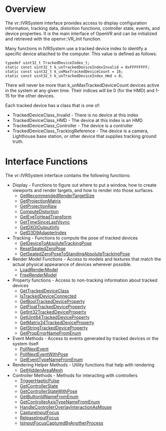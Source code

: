 # Overview

The vr::IVRSystem interface provides access to display configuration information, tracking data, distortion functions, controller state, events, and device properties. It is the main interface of OpenVR and can be initialized and retrieved with the openvr::VR_Init function.

Many functions in IVRSystem use a tracked device index to identify a specific device attached to the computer. This value is defined as follows:

    typedef uint32_t TrackedDeviceIndex_t;
    static const uint32_t k_unTrackedDeviceIndexInvalid = 0xFFFFFFFF;
    static const uint32_t k_unMaxTrackedDeviceCount = 16;
    static const uint32_t k_unTrackedDeviceIndex_Hmd = 0;

There will never be more than k_unMaxTrackedDeviceCount devices active in the system at any given time. Their indices will be 0 (for the HMD) and 1-15 for the other devices. 

Each tracked device has a class that is one of:
* TrackedDeviceClass_Invalid - There is no device at this index
* TrackedDeviceClass_HMD - The device at this index is an HMD
* TrackedDeviceClass_Controller - The device is a controller
* TrackedDeviceClass_TrackingReference - The device is a camera, Lighthouse base station, or other device that supplies tracking ground truth.

# Interface Functions

The vr::IVRSystem interface contains the following functions:
* Display - Functions to figure out where to put a window, how to create viewports and render targets, and how to render into those surfaces.
  * [GetRecommendedRenderTargetSize](https://github.com/ValveSoftware/openvr/wiki/IVRSystem::GetRecommendedRenderTargetSize)
  * [GetProjectionMatrix](https://github.com/ValveSoftware/openvr/wiki/IVRSystem::GetProjectionMatrix)
  * [GetProjectionRaw](https://github.com/ValveSoftware/openvr/wiki/IVRSystem::GetProjectionRaw)
  * [ComputeDistortion](https://github.com/ValveSoftware/openvr/wiki/IVRSystem::ComputeDistortion)
  * [GetEyeToHeadTransform](https://github.com/ValveSoftware/openvr/wiki/IVRSystem::GetEyeToHeadTransform)
  * [GetTimeSinceLastVsync](https://github.com/ValveSoftware/openvr/wiki/IVRSystem::GetTimeSinceLastVsync)
  * [GetDXGIOutputInfo](https://github.com/ValveSoftware/openvr/wiki/IVRSystem::GetDXGIOutputInfo)
  * [GetD3D9AdapterIndex](https://github.com/ValveSoftware/openvr/wiki/IVRSystem::GetD3D9AdapterIndex)
* Tracking - Functions to compute the pose of tracked devices
  * [GetDeviceToAbsoluteTrackingPose](https://github.com/ValveSoftware/openvr/wiki/IVRSystem::GetDeviceToAbsoluteTrackingPose)
  * [ResetSeatedZeroPose](https://github.com/ValveSoftware/openvr/wiki/IVRSystem::ResetSeatedZeroPose)
  * [GetSeatedZeroPoseToStandingAbsoluteTrackingPose](https://github.com/ValveSoftware/openvr/wiki/IVRSystem::GetSeatedZeroPoseToStandingAbsoluteTrackingPose)
* Render Model Functions - Access to models and textures that match the actual physical appearance of devices wherever possible.
  * [LoadRenderModel](https://github.com/ValveSoftware/openvr/wiki/IVRSystem::LoadRenderModel)
  * [FreeRenderModel](https://github.com/ValveSoftware/openvr/wiki/IVRSystem::FreeRenderModel)
* Property functions - Access to non-tracking information about tracked devices
  * [GetTrackedDeviceClass](https://github.com/ValveSoftware/openvr/wiki/IVRSystem::GetTrackedDeviceClass)
  * [IsTrackedDeviceConnected](https://github.com/ValveSoftware/openvr/wiki/IVRSystem::IsTrackedDeviceConnected)
  * [GetBoolTrackedDeviceProperty](https://github.com/ValveSoftware/openvr/wiki/IVRSystem::GetTrackedDeviceProperty)
  * [GetFloatTrackedDeviceProperty](https://github.com/ValveSoftware/openvr/wiki/IVRSystem::GetTrackedDeviceProperty)
  * [GetInt32TrackedDeviceProperty](https://github.com/ValveSoftware/openvr/wiki/IVRSystem::GetTrackedDeviceProperty)
  * [GetUint64TrackedDeviceProperty](https://github.com/ValveSoftware/openvr/wiki/IVRSystem::GetTrackedDeviceProperty)
  * [GetMatrix34TrackedDeviceProperty](https://github.com/ValveSoftware/openvr/wiki/IVRSystem::GetTrackedDeviceProperty)
  * [GetStringTrackedDeviceProperty](https://github.com/ValveSoftware/openvr/wiki/IVRSystem::GetTrackedDeviceProperty)
  * [GetPropErrorNameFromEnum](https://github.com/ValveSoftware/openvr/wiki/IVRSystem::GetPropErrorNameFromEnum)
* Event Methods - Access to events generated by tracked devices or the system itself
  * [PollNextEvent](https://github.com/ValveSoftware/openvr/wiki/IVRSystem::PollNextEvent)
  * [PollNextEventWithPose](https://github.com/ValveSoftware/openvr/wiki/IVRSystem::PollNextEvent)
  * [GetEventTypeNameFromEnum](https://github.com/ValveSoftware/openvr/wiki/IVRSystem::GetEventTypeNameFromEnum)
* Rendering Helper Methods - Utility functions that help with rendering
  * [GetHiddenAreaMesh](https://github.com/ValveSoftware/openvr/wiki/IVRSystem::GetHiddenAreaMesh)
* Controller Methods - Methods for interacting with controllers
  * [TriggerHapticPulse](https://github.com/ValveSoftware/openvr/wiki/IVRSystem::TriggerHapticPulse)
  * [GetControllerState](https://github.com/ValveSoftware/openvr/wiki/IVRSystem::GetControllerState)
  * [GetControllerStateWithPose](https://github.com/ValveSoftware/openvr/wiki/IVRSystem::GetControllerStateWithPose)
  * [GetButtonIdNameFromEnum](https://github.com/ValveSoftware/openvr/wiki/IVRSystem::GetButtonIdNameFromEnum)
  * [GetControllerAxisTypeNameFromEnum](https://github.com/ValveSoftware/openvr/wiki/IVRSystem::GetControllerAxisTypeNameFromEnum)
  * [HandleControllerOverlayInteractionAsMouse](https://github.com/ValveSoftware/openvr/wiki/IVRSystem::HandleControllerOverlayInteractionAsMouse)
  * [CaptureInputFocus](https://github.com/ValveSoftware/openvr/wiki/IVRSystem::CaptureInputFocus)
  * [ReleaseInputFocus](https://github.com/ValveSoftware/openvr/wiki/IVRSystem::ReleaseInputFocus)
  * [IsInputFocusCapturedByAnotherProcess](https://github.com/ValveSoftware/openvr/wiki/IVRSystem::IsInputFocusCapturedByAnotherProcess)